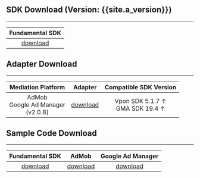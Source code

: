 ## SDK Download (Version: {{site.a_version}})
---

| Fundamental SDK |
|:---------------:|
|[download][1]    |


## Adapter Download
---

| Mediation Platform | Adapter | Compatible SDK Version|
|:------------------:|:-------:|:---:|
| AdMob <br> Google Ad Manager <br> (v2.0.8) | [download][2] | Vpon SDK 5.1.7 ↑ <br> GMA SDK 19.4 ↑ | 


## Sample Code Download
---

| Fundamental SDK    | AdMob         | Google Ad Manager |
|:------------------:|:-------------:|:-----------------:|
| [download][6]      | [download][7] | [download][7]     |



[1]: https://m.vpon.com/sdk/android/maven/com/vpon/vpadnSDK/5.4.4/vpadnSDK-5.4.4.aar
[2]: https://github.com/vpon-sdk/Vpon-android-examples/tree/master/admob-adapter
[6]: https://github.com/vpon-sdk/Vpon-android-examples
[7]: https://github.com/vpon-sdk/Vpon-android-examples/tree/master/admobexample
